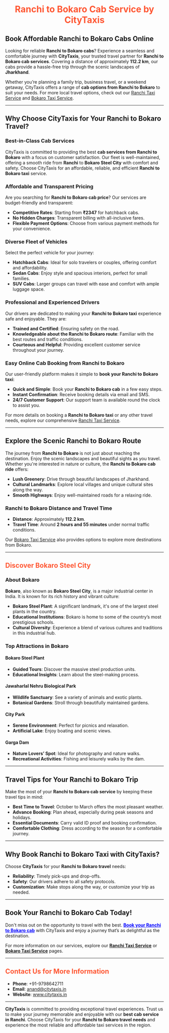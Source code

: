<h1 style="text-align:center; color:#FF5733;">Ranchi to Bokaro Cab Service by CityTaxis</h1>

## <span>Book Affordable Ranchi to Bokaro Cabs Online</span>

Looking for reliable **Ranchi to Bokaro cabs**? Experience a seamless and comfortable journey with **CityTaxis**, your trusted travel partner for **Ranchi to Bokaro cab services**. Covering a distance of approximately **112.2 km**, our cabs provide a hassle-free trip through the scenic landscapes of **Jharkhand**. 

Whether you’re planning a family trip, business travel, or a weekend getaway, CityTaxis offers a range of **cab options from Ranchi to Bokaro** to suit your needs. For more local travel options, check out our [Ranchi Taxi Service](https://www.citytaxis.in/ranchi-taxi-service) and [Bokaro Taxi Service](https://www.citytaxis.in/bokaro-taxi-service).

---

## <span>Why Choose CityTaxis for Your Ranchi to Bokaro Travel?</span>

### Best-in-Class Cab Services

CityTaxis is committed to providing the best **cab services from Ranchi to Bokaro** with a focus on customer satisfaction. Our fleet is well-maintained, offering a smooth ride from **Ranchi** to **Bokaro Steel City** with comfort and safety. Choose CityTaxis for an affordable, reliable, and efficient **Ranchi to Bokaro taxi** service.

### Affordable and Transparent Pricing

Are you searching for **Ranchi to Bokaro cab price**? Our services are budget-friendly and transparent:

- **Competitive Rates**: Starting from **₹2347** for hatchback cabs.
- **No Hidden Charges**: Transparent billing with all-inclusive fares.
- **Flexible Payment Options**: Choose from various payment methods for your convenience.

### Diverse Fleet of Vehicles

Select the perfect vehicle for your journey:

- **Hatchback Cabs**: Ideal for solo travelers or couples, offering comfort and affordability.
- **Sedan Cabs**: Enjoy style and spacious interiors, perfect for small families.
- **SUV Cabs**: Larger groups can travel with ease and comfort with ample luggage space.

### Professional and Experienced Drivers

Our drivers are dedicated to making your **Ranchi to Bokaro taxi** experience safe and enjoyable. They are:

- **Trained and Certified**: Ensuring safety on the road.
- **Knowledgeable about the Ranchi to Bokaro route**: Familiar with the best routes and traffic conditions.
- **Courteous and Helpful**: Providing excellent customer service throughout your journey.

### Easy Online Cab Booking from Ranchi to Bokaro

Our user-friendly platform makes it simple to **book your Ranchi to Bokaro taxi**:

- **Quick and Simple**: Book your **Ranchi to Bokaro cab** in a few easy steps.
- **Instant Confirmation**: Receive booking details via email and SMS.
- **24/7 Customer Support**: Our support team is available round the clock to assist you.

For more details on booking a **Ranchi to Bokaro taxi** or any other travel needs, explore our comprehensive [Ranchi Taxi Service](https://www.citytaxis.in/ranchi-taxi-service).

---

## <span>Explore the Scenic Ranchi to Bokaro Route</span>

The journey from **Ranchi to Bokaro** is not just about reaching the destination. Enjoy the scenic landscapes and beautiful sights as you travel. Whether you're interested in nature or culture, the **Ranchi to Bokaro cab ride** offers:

- **Lush Greenery**: Drive through beautiful landscapes of Jharkhand.
- **Cultural Landmarks**: Explore local villages and unique cultural sites along the way.
- **Smooth Highways**: Enjoy well-maintained roads for a relaxing ride.

### Ranchi to Bokaro Distance and Travel Time

- **Distance**: Approximately **112.2 km**.
- **Travel Time**: Around **2 hours and 55 minutes** under normal traffic conditions.

Our [Bokaro Taxi Service](https://www.citytaxis.in/bokaro-taxi-service) also provides options to explore more destinations from Bokaro.

---

## <span style="color:#FF5733;">Discover Bokaro Steel City</span>

### About Bokaro

**Bokaro**, also known as **Bokaro Steel City**, is a major industrial center in India. It is known for its rich history and vibrant culture:

- **Bokaro Steel Plant**: A significant landmark, it's one of the largest steel plants in the country.
- **Educational Institutions**: Bokaro is home to some of the country’s most prestigious schools.
- **Cultural Diversity**: Experience a blend of various cultures and traditions in this industrial hub.

### Top Attractions in Bokaro

#### Bokaro Steel Plant

- **Guided Tours**: Discover the massive steel production units.
- **Educational Insights**: Learn about the steel-making process.

#### Jawaharlal Nehru Biological Park

- **Wildlife Sanctuary**: See a variety of animals and exotic plants.
- **Botanical Gardens**: Stroll through beautifully maintained gardens.

#### City Park

- **Serene Environment**: Perfect for picnics and relaxation.
- **Artificial Lake**: Enjoy boating and scenic views.

#### Garga Dam

- **Nature Lovers’ Spot**: Ideal for photography and nature walks.
- **Recreational Activities**: Fishing and leisurely walks by the dam.

---

## <span>Travel Tips for Your Ranchi to Bokaro Trip</span>

Make the most of your **Ranchi to Bokaro cab service** by keeping these travel tips in mind:

- **Best Time to Travel**: October to March offers the most pleasant weather.
- **Advance Booking**: Plan ahead, especially during peak seasons and holidays.
- **Essential Documents**: Carry valid ID proof and booking confirmation.
- **Comfortable Clothing**: Dress according to the season for a comfortable journey.

---

## <span>Why Book Ranchi to Bokaro Taxi with CityTaxis?</span>

Choose **CityTaxis** for your **Ranchi to Bokaro travel** needs:

- **Reliability**: Timely pick-ups and drop-offs.
- **Safety**: Our drivers adhere to all safety protocols.
- **Customization**: Make stops along the way, or customize your trip as needed.

---

## <span>Book Your Ranchi to Bokaro Cab Today!</span>

Don't miss out on the opportunity to travel with the best. **<a href="https://www.citytaxis.in/" style="color:blue; text-decoration:underline;">Book your Ranchi to Bokaro cab</a>** with CityTaxis and enjoy a journey that’s as delightful as the destination.

For more information on our services, explore our **[Ranchi Taxi Service](https://www.citytaxis.in/ranchi-taxi-service)** or **[Bokaro Taxi Service](https://www.citytaxis.in/bokaro-taxi-service)** pages.

---

## <span style="color:#FF5733;">Contact Us for More Information</span>

- **Phone**: +91-9798642711
- **Email**: <a href="mailto:anand@citytaxis.in" style="color:blue; text-decoration:underline;">anand@citytaxis.in</a>
- **Website**: <a href="https://www.citytaxis.in/" style="color:blue; text-decoration:underline;">www.citytaxis.in</a>

---

**CityTaxis** is committed to providing exceptional travel experiences. Trust us to make your journey memorable and enjoyable with our **best cab service in Ranchi**. Choose CityTaxis for your **Ranchi to Bokaro travel needs** and experience the most reliable and affordable taxi services in the region.
